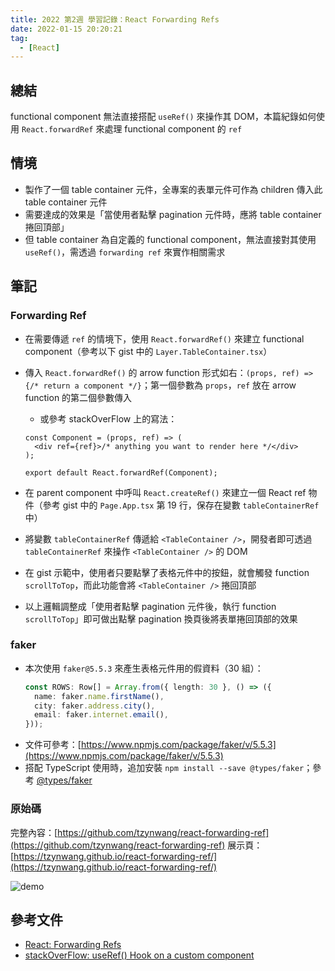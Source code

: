 ```yaml
---
title: 2022 第2週 學習記錄：React Forwarding Refs
date: 2022-01-15 20:20:21
tag:
  - [React]
---
```


## 總結

functional component 無法直接搭配 `useRef()` 來操作其 DOM，本篇紀錄如何使用 `React.forwardRef` 來處理 functional component 的 `ref`

## 情境

- 製作了一個 table container 元件，全專案的表單元件可作為 children 傳入此 table container 元件
- 需要達成的效果是「當使用者點擊 pagination 元件時，應將 table container 捲回頂部」
- 但 table container 為自定義的 functional component，無法直接對其使用 `useRef()`，需透過 `forwarding ref` 來實作相關需求

## 筆記

### Forwarding Ref

- 在需要傳遞 `ref` 的情境下，使用 `React.forwardRef()` 來建立 functional component（參考以下 gist 中的 `Layer.TableContainer.tsx`）
- 傳入 `React.forwardRef()` 的 arrow function 形式如右：`(props, ref) => {/* return a component */}`；第一個參數為 `props`，`ref` 放在 arrow function 的第二個參數傳入

  - 或參考 stackOverFlow 上的寫法：

  ```tsx
  const Component = (props, ref) => (
    <div ref={ref}>/* anything you want to render here */</div>
  );

  export default React.forwardRef(Component);
  ```

- 在 parent component 中呼叫 `React.createRef()` 來建立一個 React ref 物件（參考 gist 中的 `Page.App.tsx` 第 19 行，保存在變數 `tableContainerRef` 中）
- 將變數 `tableContainerRef` 傳遞給 `<TableContainer />`，開發者即可透過 `tableContainerRef` 來操作 `<TableContainer />` 的 DOM
- 在 gist 示範中，使用者只要點擊了表格元件中的按鈕，就會觸發 function `scrollToTop`，而此功能會將 `<TableContainer />` 捲回頂部
- 以上邏輯調整成「使用者點擊 pagination 元件後，執行 function `scrollToTop`」即可做出點擊 pagination 換頁後將表單捲回頂部的效果

### faker

- 本次使用 `faker@5.5.3` 來產生表格元件用的假資料（30 組）：
  ```ts
  const ROWS: Row[] = Array.from({ length: 30 }, () => ({
    name: faker.name.firstName(),
    city: faker.address.city(),
    email: faker.internet.email(),
  }));
  ```
- 文件可參考：[https://www.npmjs.com/package/faker/v/5.5.3](https://www.npmjs.com/package/faker/v/5.5.3)
- 搭配 TypeScript 使用時，追加安裝 `npm install --save @types/faker`；參考 [@types/faker](https://www.npmjs.com/package/@types/faker)

### 原始碼

<script src="https://gist.github.com/tzynwang/921437ebdfc48057cc2d7e2e8c81ac62.js"></script>

完整內容：[https://github.com/tzynwang/react-forwarding-ref](https://github.com/tzynwang/react-forwarding-ref)
展示頁：[https://tzynwang.github.io/react-forwarding-ref/](https://tzynwang.github.io/react-forwarding-ref/)

![demo](/2022/work-log-2022-w2/forwarding-ref-table-demo.gif)

## 參考文件

- [React: Forwarding Refs](https://reactjs.org/docs/forwarding-refs.html)
- [stackOverFlow: useRef() Hook on a custom component](https://stackoverflow.com/questions/61192450/useref-hook-on-a-custom-component)

